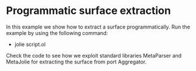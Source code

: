# Programmatic surface extraction

In this example we show how to extract a surface programmatically.
Run the example by using the following command:

- jolie script.ol

Check the code to see how we exploit standard libraries MetaParser and MetaJolie for extracting the surface from port Aggregator.
